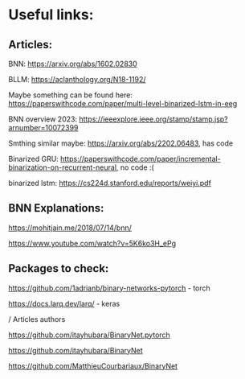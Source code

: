# Useful links:

## Articles:

BNN: https://arxiv.org/abs/1602.02830

BLLM: https://aclanthology.org/N18-1192/

Maybe something can be found here: https://paperswithcode.com/paper/multi-level-binarized-lstm-in-eeg

BNN overview 2023: https://ieeexplore.ieee.org/stamp/stamp.jsp?arnumber=10072399

Smthing similar maybe: https://arxiv.org/abs/2202.06483, has code

Binarized GRU: https://paperswithcode.com/paper/incremental-binarization-on-recurrent-neural, no code :(

binarized lstm: https://cs224d.stanford.edu/reports/weiyi.pdf

## BNN Explanations:

https://mohitjain.me/2018/07/14/bnn/

https://www.youtube.com/watch?v=5K6ko3H_ePg

## Packages to check:

https://github.com/1adrianb/binary-networks-pytorch - torch

https://docs.larq.dev/larq/ - keras

\/ Articles authors

https://github.com/itayhubara/BinaryNet.pytorch

https://github.com/itayhubara/BinaryNet

https://github.com/MatthieuCourbariaux/BinaryNet
